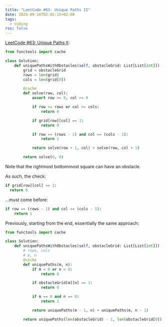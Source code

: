 ```yaml
---
title: "LeetCode #63: Unique Paths II"
date: 2025-09-16T02:02:15+02:00
tags:
  - coding
rss: false
---
```


[LeetCode #63: Unique Paths II](https://leetcode.com/problems/unique-paths-ii/):

```python
from functools import cache

class Solution:
    def uniquePathsWithObstacles(self, obstacleGrid: List[List[int]]) -> int:
        grid = obstacleGrid
        rows = len(grid)
        cols = len(grid[0])

        @cache
        def solve(row, col):
            assert row >= 0, col >= 0

            if row >= rows or col >= cols:
                return 0

            if grid[row][col] == 1:
                return 0

            if row == (rows - 1) and col == (cols - 1):
                return 1

            return solve(row + 1, col) + solve(row, col + 1)

        return solve(0, 0)
```

Note that the rightmost bottommost square can have an obstacle.

As such, the check:

```python
if grid[row][col] == 1:
  return 0
```

...must come before:

```python
if row == (rows - 1) and col == (cols - 1):
    return 1
```

Previously, starting from the end, essentially the same approach:

```python
from functools import cache

class Solution:
    def uniquePathsWithObstacles(self, obstacleGrid: List[List[int]]) -> int:
        # rows, cols
        # m, n
        @cache
        def uniquePaths(m, n):
            if m < 0 or n < 0:
                return 0

            if obstacleGrid[m][n] == 1:
                return 0

            if m == 0 and n == 0:
                return 1

            return uniquePaths(m - 1, n) + uniquePaths(m, n - 1)

        return uniquePaths(len(obstacleGrid) - 1, len(obstacleGrid[0]) - 1)
```
